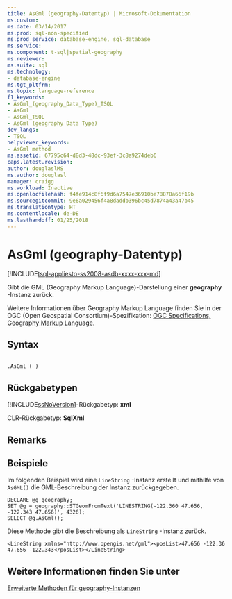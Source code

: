 ```yaml
---
title: AsGml (geography-Datentyp) | Microsoft-Dokumentation
ms.custom: 
ms.date: 03/14/2017
ms.prod: sql-non-specified
ms.prod_service: database-engine, sql-database
ms.service: 
ms.component: t-sql|spatial-geography
ms.reviewer: 
ms.suite: sql
ms.technology:
- database-engine
ms.tgt_pltfrm: 
ms.topic: language-reference
f1_keywords:
- AsGml_(geography_Data_Type)_TSQL
- AsGml
- AsGml_TSQL
- AsGml (geography Data Type)
dev_langs:
- TSQL
helpviewer_keywords:
- AsGml method
ms.assetid: 67795c64-d8d3-48dc-93ef-3c8a9274deb6
caps.latest.revision: 
author: douglaslMS
ms.author: douglasl
manager: craigg
ms.workload: Inactive
ms.openlocfilehash: f4fe914c8f6f9d6a7547e36910be78878a66f19b
ms.sourcegitcommit: 9e6a029456f4a8daddb396bc45d7874a43a47b45
ms.translationtype: HT
ms.contentlocale: de-DE
ms.lasthandoff: 01/25/2018
---
```

#  <a name="asgml---geography-data-type"></a>AsGml (geography-Datentyp)
[!INCLUDE[tsql-appliesto-ss2008-asdb-xxxx-xxx-md](../../includes/tsql-appliesto-ss2008-asdb-xxxx-xxx-md.md)]

  Gibt die GML (Geography Markup Language)-Darstellung einer **geography** -Instanz zurück.  
  
 Weitere Informationen über Geography Markup Language finden Sie in der OGC (Open Geospatial Consortium)-Spezifikation: [OGC Specifications, Geography Markup Language.](http://go.microsoft.com/fwlink/?LinkId=93629)  
  
## <a name="syntax"></a>Syntax  
  
```  
  
.AsGml ( )  
```  
  
## <a name="return-types"></a>Rückgabetypen  
 [!INCLUDE[ssNoVersion](../../includes/ssnoversion-md.md)]-Rückgabetyp: **xml**  
  
 CLR-Rückgabetyp: **SqlXml**  
  
## <a name="remarks"></a>Remarks  
  
## <a name="examples"></a>Beispiele  
 Im folgenden Beispiel wird eine `LineString` -Instanz erstellt und mithilfe von `AsGML()` die GML-Beschreibung der Instanz zurückgegeben.  
  
```  
DECLARE @g geography;  
SET @g = geography::STGeomFromText('LINESTRING(-122.360 47.656, -122.343 47.656)', 4326);  
SELECT @g.AsGml();  
```  
  
 Diese Methode gibt die Beschreibung als `LineString` -Instanz zurück.  
  
```  
<LineString xmlns="http://www.opengis.net/gml"><posList>47.656 -122.36 47.656 -122.343</posList></LineString>  
```  
  
## <a name="see-also"></a>Weitere Informationen finden Sie unter  
 [Erweiterte Methoden für geography-Instanzen](../../t-sql/spatial-geography/extended-methods-on-geography-instances.md)  
  
  
